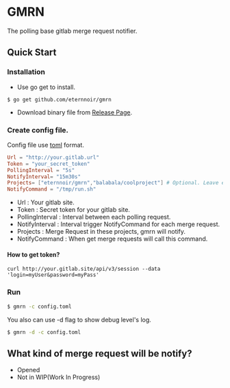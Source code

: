 # GMRN

The polling base gitlab merge request notifier.

## Quick Start

### Installation

* Use go get to install.

```
$ go get github.com/eternnoir/gmrn
```

* Download binary file from [Release Page](https://github.com/eternnoir/gmrn/releases).

### Create config file.

Config file use [toml](https://github.com/toml-lang/toml) format.

```toml
Url = "http://your.gitlab.url"
Token = "your_secret_token"
PollingInterval = "5s"
NotifyInterval= "15m30s"
Projects= ["eternnoir/gmrn","balabala/coolproject"] # Optional. Leave empty to monitor all projects.
NotifyCommand = "/tmp/run.sh"
```

* Url : Your gitlab site.
* Token : Secret token for your gitlab site. 
* PollingInterval : Interval between each polling request.
* NotifyInterval : Interval trigger NotifyCommand for each merge request.
* Projects : Merge Request in these projects, gmrn will notify.
* NotifyCommand : When get merge requests will call this command.

#### How to get token?

```
curl http://your.gitlab.site/api/v3/session --data 'login=myUser&password=myPass'
```

### Run

```bash
$ gmrn -c config.toml
```

You also can use -d flag to show debug level's log.

```bash
$ gmrn -d -c config.toml
```

## What kind of merge request will be notify?

* Opened
* Not in WIP(Work In Progress)
